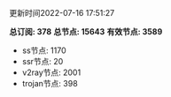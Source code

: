 更新时间2022-07-16 17:51:27

**总订阅: 378**
**总节点: 15643**
**有效节点: 3589**
- ss节点: 1170
- ssr节点: 20
- v2ray节点: 2001
- trojan节点: 398
